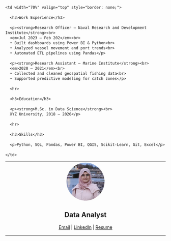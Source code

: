<table style="border: none;">
  <tr>
    <td width="10%" align="center" valign="top" style="border: none;">
      <img src="/profile_pic.png" alt="Profile Picture" style="border-radius: 50%; width: 120px; height: 120px; object-fit: cover;"><br>
      <h2>Data Analyst</h2>
      <p>
        <a href="mailto:sobiakhanam2000@gmail.com">Email</a> |
        <a href="https://linkedin.com/in/sobia-khanam" target="_blank">LinkedIn</a> |
        <a href="/SOBIA KHANAM - RESUME.pdf" target="_blank">Resume</a>
      <p>
    </td>

    <td width="70%" valign="top" style="border: none;">

      <h3>Work Experience</h3>

      <p><strong>Research Officer – Naval Research and Development Institute</strong><br>
      <em>Jul 2023 – Feb 202</em><br>
      • Built dashboards using Power BI & Python<br>
      • Analyzed vessel movement and port trends<br>
      • Automated ETL pipelines using Pandas</p>

      <p><strong>Research Assistant – Marine Institute</strong><br>
      <em>2020 – 2021</em><br>
      • Collected and cleaned geospatial fishing data<br>
      • Supported predictive modeling for catch zones</p>

      <hr>

      <h3>Education</h3>

      <p><strong>M.Sc. in Data Science</strong><br>
      XYZ University, 2018 – 2020</p>

      <hr>

      <h3>Skills</h3>

      <p>Python, SQL, Pandas, Power BI, QGIS, Scikit-Learn, Git, Excel</p>

    </td>
  </tr>
</table>
